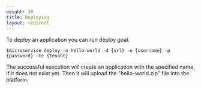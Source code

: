 ```yaml
---
weight: 30
title: Deploying
layout: redirect
---
```


To deploy an application you can run deploy goal.

    $microservice deploy -n hello-world -d {url} -u {username} -p {password} -te {tenant}
    
The successful execution will create an application with the specified name, if it does not exist yet. Then it will upload the "hello-world.zip" file into the platform. 
